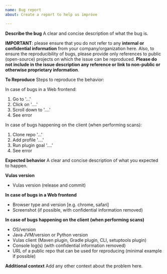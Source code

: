 ```yaml
---
name: Bug report
about: Create a report to help us improve

---
```


**Describe the bug**
A clear and concise description of what the bug is.

__IMPORTANT__: please ensure that you do not refer to any **internal or confidential information** from your company/organization here. Also, to ensure the reproducibility of bugs, please provide only references to public (open-source) projects on which the issue can be reproduced. **Please do not include in the issue description any reference or link to non-public or otherwise proprietary information**.

**To Reproduce**
Steps to reproduce the behavior:

In case of bugs in a Web frontend:
1. Go to '...'
2. Click on '....'
3. Scroll down to '....'
4. See error

In case of bugs happening on the client (when performing scans):
1. Clone repo '...'
2. Add profile '....'
3. Run plugin goal '....'
4. See error

**Expected behavior**
A clear and concise description of what you expected to happen.

**Vulas version**
- Vulas version (release and commit)

**In case of bugs in a Web frontend**
- Browser type and version [e.g. chrome, safari]
- Screenshot (if possible, with confidential information removed)

**In case of bugs happening on the client (when performing scans)**
- OS/version
- Java JVM/version or Python version
- Vulas client (Maven plugin, Gradle plugin, CLI, setuptools plugin)
- Console log(s) (with confidential information removed)
- URL of a public repo that can be used for reproducing (minimal example if possible)

**Additional context**
Add any other context about the problem here.
